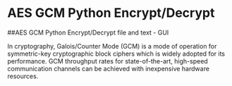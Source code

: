 # AES GCM Python Encrypt/Decrypt
##AES GCM Python Encrypt/Decrypt file and text - GUI

In cryptography, Galois/Counter Mode (GCM) is a mode of operation for symmetric-key cryptographic block ciphers which is widely adopted for its performance. GCM throughput rates for state-of-the-art, high-speed communication channels can be achieved with inexpensive hardware resources.

